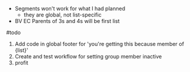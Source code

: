 - Segments won't work for what I had planned
	- they are global, not list-specific
- BV EC Parents of 3s and 4s will be first list

#todo 
1. Add code in global footer for 'you're getting this because member of {list}'
2. Create and test workflow for setting group member inactive
3. profit